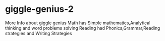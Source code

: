 # giggle-genius-2
More Info about giggle genius
Math has Simple mathematics,Analytical thinking and word problems solving
Reading had Phonics,Grammar,Reading strategies and Writing Strategies
